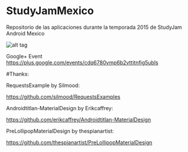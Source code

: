 # StudyJamMexico
Repositorio de las aplicaciones durante la temporada 2015 de StudyJam Android Mexico 



![alt tag](https://lh6.googleusercontent.com/-1zEPpbmmCyI/VNfc8ywrpnI/AAAAAAAAAAA/hFEvz6AhPUU/w940-h235/event_theme.jpg)

Google+ Event
https://plus.google.com/events/cdq6780vmp6b2vttjtnfjg5ubls

#Thanks:

RequestsExample by Silmood: 

https://github.com/silmood/RequestsExamples

Androidtitlan-MaterialDesign by Erikcaffrey:

https://github.com/erikcaffrey/Androidtitlan-MaterialDesign

PreLollipopMaterialDesign by thespianartist:

https://github.com/thespianartist/PreLollipopMaterialDesign
